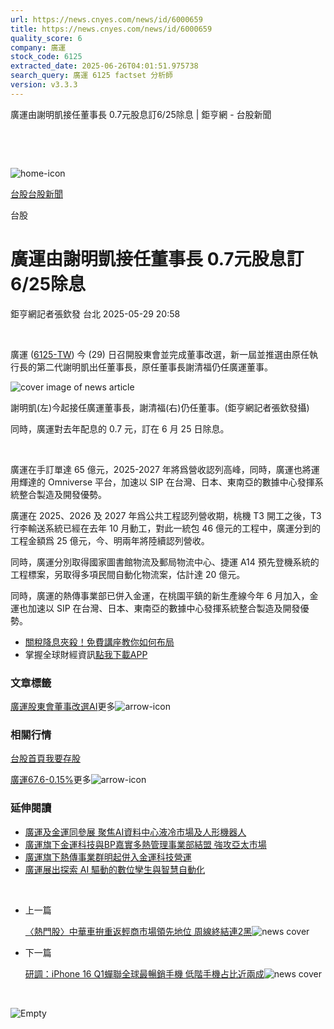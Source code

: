 ```yaml
---
url: https://news.cnyes.com/news/id/6000659
title: https://news.cnyes.com/news/id/6000659
quality_score: 6
company: 廣運
stock_code: 6125
extracted_date: 2025-06-26T04:01:51.975738
search_query: 廣運 6125 factset 分析師
version: v3.3.3
---
```


廣運由謝明凱接任董事長 0.7元股息訂6/25除息 | 鉅亨網 - 台股新聞

‌

‌

![home-icon](/assets/icons/breadCrumb/symbol-icon-home.svg)

[台股](/news/cat/tw_stock)[台股新聞](/news/cat/tw_stock_news)

台股

# 廣運由謝明凱接任董事長 0.7元股息訂6/25除息

鉅亨網記者張欽發 台北 2025-05-29 20:58

‌

廣運 ([6125-TW](https://www.cnyes.com/twstock/6125)) 今 (29) 日召開股東會並完成董事改選，新一屆並推選由原任執行長的第二代謝明凱出任董事長，原任董事長謝清福仍任廣運董事。

![cover image of news article](/_next/image?url=https%3A%2F%2Fcimg.cnyes.cool%2Fprod%2Fnews%2F6000659%2Fl%2Facab48e9c6af27ad38ec17c5f7f994da.jpg&w=3840&q=75)

謝明凱(左)今起接任廣運董事長，謝清福(右)仍任董事。(鉅亨網記者張欽發攝)

同時，廣運對去年配息的 0.7 元，訂在 6 月 25 日除息。

‌

廣運在手訂單達 65 億元，2025-2027 年將爲營收認列高峰，同時，廣運也將運用輝達的 Omniverse 平台，加速以 SIP 在台灣、日本、東南亞的數據中心發揮系統整合製造及開發優勢。

廣運在 2025、2026 及 2027 年爲公共工程認列營收期，桃機 T3 開工之後，T3 行李輸送系統已經在去年 10 月動工，對此一統包 46 億元的工程中，廣運分到的工程金額爲 25 億元，今、明兩年將陸續認列營收。

同時，廣運分別取得國家圖書館物流及郵局物流中心、捷運 A14 預先登機系統的工程標案，另取得多項民間自動化物流案，估計達 20 億元。

同時，廣運的熱傳事業部已併入金運，在桃園平鎮的新生產線今年 6 月加入，金運也加速以 SIP 在台灣、日本、東南亞的數據中心發揮系統整合製造及開發優勢。

* [關稅降息夾殺！免費講座教你如何布局](https://www.rsc.com.tw/Cnyes_RSC/SeminarBooking2025InvestmentOutlook.aspx?utm_source=anue&utm_medium=usstocks_end)
* 掌握全球財經資訊[點我下載APP](http://www.cnyes.com/app/?utm_source=mweb&utm_medium=HamMenuBanner&utm_campaign=fixed&utm_content=entr)

### 文章標籤

[廣運](https://news.cnyes.com/tag/廣運 "廣運")[股東會](https://news.cnyes.com/tag/股東會 "股東會")[董事改選](https://news.cnyes.com/tag/董事改選 "董事改選")[AI](https://news.cnyes.com/tag/AI "AI")更多![arrow-icon](/assets/icons/arrows/arrow-down.svg)

### 相關行情

[台股首頁](https://www.cnyes.com/twstock)[我要存股](https://supr.link/8OHaU)

[廣運67.6-0.15%](https://www.cnyes.com/twstock/6125)更多![arrow-icon](/assets/icons/arrows/arrow-down.svg)

### 延伸閱讀

* [廣運及金運同參展 聚焦AI資料中心液冷市場及人形機器人](/news/id/5985953)
* [廣運旗下金運科技與BP嘉實多熱管理事業部結盟 強攻亞太市場](/news/id/5961398)
* [廣運旗下熱傳事業群明起併入金運科技營運](/news/id/5953935)
* [廣運展出探索 AI 驅動的數位孿生與智慧自動化](/news/id/5905529)

‌

* 上一篇

  [〈熱門股〉中華車拚重返輕商市場領先地位 周線終結連2黑](/news/id/6000770)![news cover](https://cimg.cnyes.cool/prod/news/6000770/m/396e1c5ff6d0108684e021b9e775d3cf.jpg)
* 下一篇

  [研調：iPhone 16 Q1蟬聯全球最暢銷手機 低階手機占比近兩成](/news/id/6000335)![news cover](https://cimg.cnyes.cool/prod/news/6000335/m/153920e3e003a9529f59009d946a05b0.jpg)

‌

![Empty](/assets/icons/skeleton/empty-image.svg)

‌